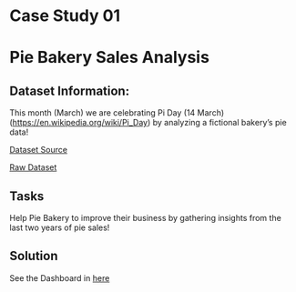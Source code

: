 # Case Study 01 
# Pie Bakery Sales Analysis
## Dataset Information:
This month (March) we are celebrating Pi Day (14 March) (https://en.wikipedia.org/wiki/Pi_Day) by analyzing a fictional bakery’s pie data!

[Dataset Source](https://onyxdata.co.uk/dataset_challenge/march-2022/)

[Raw Dataset](https://github.com/Mahmud-Buet15/8_Weeks_of_Data_Visualization/tree/main/Case%20Study%2001/Dataset)

## Tasks
Help Pie Bakery to improve their business by gathering insights from the last two years of pie sales!

## Solution
See the Dashboard in [here](https://datastudio.google.com/reporting/fe3e38d1-2acc-4fa4-a0ab-ed2b53b95cf7)
